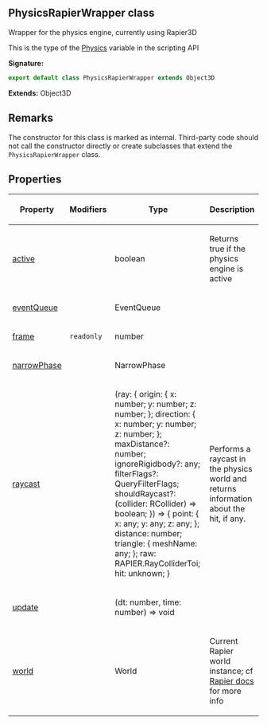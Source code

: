 
## PhysicsRapierWrapper class

Wrapper for the physics engine, currently using Rapier3D

This is the type of the [Physics](/reference/physics.md) variable in the scripting API

**Signature:**

```typescript
export default class PhysicsRapierWrapper extends Object3D 
```
**Extends:** Object3D

## Remarks

The constructor for this class is marked as internal. Third-party code should not call the constructor directly or create subclasses that extend the `PhysicsRapierWrapper` class.

## Properties

<table><thead><tr><th>

Property


</th><th>

Modifiers


</th><th>

Type


</th><th>

Description


</th></tr></thead>
<tbody><tr><td>

[active](/reference/physicsrapierwrapper/active.md)


</td><td>


</td><td>

boolean


</td><td>

Returns true if the physics engine is active


</td></tr>
<tr><td>

[eventQueue](/reference/physicsrapierwrapper/eventqueue.md)


</td><td>


</td><td>

EventQueue


</td><td>


</td></tr>
<tr><td>

[frame](/reference/physicsrapierwrapper/frame.md)


</td><td>

`readonly`


</td><td>

number


</td><td>


</td></tr>
<tr><td>

[narrowPhase](/reference/physicsrapierwrapper/narrowphase.md)


</td><td>


</td><td>

NarrowPhase


</td><td>


</td></tr>
<tr><td>

[raycast](/reference/physicsrapierwrapper/raycast.md)


</td><td>


</td><td>

(ray: { origin: { x: number; y: number; z: number; }; direction: { x: number; y: number; z: number; }; maxDistance?: number; ignoreRigidbody?: any; filterFlags?: QueryFilterFlags; shouldRaycast?: (collider: RCollider) =&gt; boolean; }) =&gt; { point: { x: any; y: any; z: any; }; distance: number; triangle: { meshName: any; }; raw: RAPIER.RayColliderToi; hit: unknown; }


</td><td>

Performs a raycast in the physics world and returns information about the hit, if any.


</td></tr>
<tr><td>

[update](/reference/physicsrapierwrapper/update.md)


</td><td>


</td><td>

(dt: number, time: number) =&gt; void


</td><td>


</td></tr>
<tr><td>

[world](/reference/physicsrapierwrapper/world.md)


</td><td>


</td><td>

World


</td><td>

Current Rapier world instance; cf [Rapier docs](https://rapier.rs/javascript3d/classes/World.html) for more info


</td></tr>
</tbody></table>
